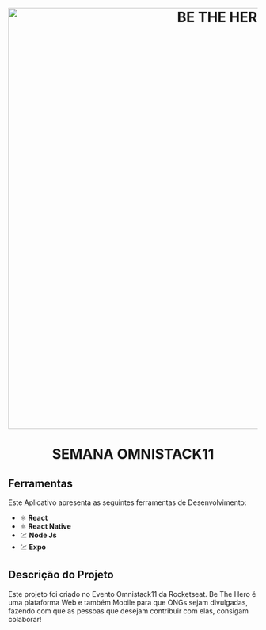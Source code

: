 <h1 align="center">
<br>
  <img src="https://raw.githubusercontent.com/Rocketseat/semana-omnistack-11/master/.github/bethehero.png" alt="BE THE HERO" width="850">
<br>
<br>
SEMANA OMNISTACK11
</h1>

## Ferramentas

Este Aplicativo apresenta as seguintes ferramentas de Desenvolvimento:

- ⚛️ **React**
- ⚛️ **React Native**
- 💹 **Node Js**
- 💹 **Expo**

## Descrição do Projeto

Este projeto foi criado no Evento Omnistack11 da Rocketseat. Be The Hero é uma plataforma Web e também Mobile para que ONGs sejam
divulgadas, fazendo com que as pessoas que desejam contribuir com elas, consigam colaborar!
